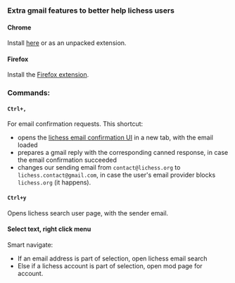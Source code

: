 ### Extra gmail features to better help lichess users

#### Chrome

Install [here](https://chrome.google.com/webstore/detail/lichess-contact-email/hflokhbdmmfmfbicogohbkkkcmmbppja) or as an unpacked extension.

#### Firefox

Install the [Firefox extension](https://addons.mozilla.org/en-US/firefox/addon/lichess-contact-email/).

### Commands:

#### `Ctrl+,`

For email confirmation requests. This shortcut:

- opens the [lichess email confirmation UI](https://github.com/ornicar/lila/wiki/Handling-email-address-confirmation) in a new tab, with the email loaded
- prepares a gmail reply with the corresponding canned response, in case the email confirmation succeeded
- changes our sending email from `contact@lichess.org` to `lichess.contact@gmail.com`, in case the user's email provider blocks `lichess.org` (it happens).

#### `Ctrl+y`

Opens lichess search user page, with the sender email.

#### Select text, right click menu

Smart navigate:
- If an email address is part of selection, open lichess email search
- Else if a lichess account is part of selection, open mod page for account.
